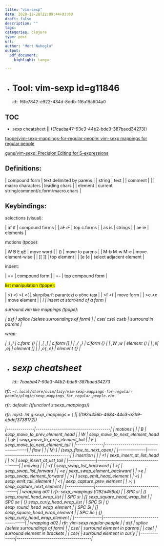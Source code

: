 ```yaml
---
title: "vim-sexp"
date: 2020-12-28T22:09:44+03:00 
draft: false
description: ""
tags:
categories: clojure
type: post
url:
author: "Mert Nuhoglu"
output:
  pdf_document:
    highlight: tango

---
```


- # Tool: vim-sexp id=g11846
  id:: f6fe7842-e922-434d-8ddb-1f6a16a904a0

## TOC

- sexp cheatsheet  || ((7caeba47-93e3-44b2-bde9-387baed34273))

[tpope/vim-sexp-mappings-for-regular-people: vim-sexp mappings for regular people](https://github.com/tpope/vim-sexp-mappings-for-regular-people)

[guns/vim-sexp: Precision Editing for S-expressions](https://github.com/guns/vim-sexp)

## Definitions:

  | compound form    | text delimited by parens                  |
  | string           | text                                      |
  | comment          |                                           |
  | macro characters | leading chars                             |
  | element          | current string/comment/c.form/macro.chars |

## Keybindings:

selections (visual):

  | af if            | compound forms                            |
  | aF iF            | top c.forms                               |
  | as is            | strings                                   |
  | ae ie            | elements                                  |

motions (tpope):

  | W B E gE         | move word                                 |
  | ()               | move to parens                            |
  | M-b M-w M-e      | move element-wise                         |
  | [[  ]]           | top element                               |
  | [e ]e            | select adjacent element                   |

indent:

  | ==               | compound form                             |
  | =-               | top compound form                         |

<mark>list<mark> manipulation (tpope): 

  | >) <) >( <(      | slurp/barf: parantezi o yöne taşı         |
  | >f <f            | move form                                 |
  | >e <e            | move element                              |
  | <I >I            | insert at start/end of a form             |

surround.vim like mappings (tpope):

  | dsf              | splice (delete surroundings of form)      |
  | cse( cse) cseb   | surround in parens                        |

wrap:

  | ,i ,I            | c.form ()                                 |
  | ,[ ,]            | c.form []                                 |
  | ,{ ,}            | c.form {}                                 |
  | ,W ,w            | element ()                                |
  | ,e[ ,e]          | element []                                |
  | ,e{ ,e}          | element {}                                |

- # sexp cheatsheet 
  id:: 7caeba47-93e3-44b2-bde9-387baed34273

rfr: `~/.local/share/nvim/lazy/vim-sexp-mappings-for-regular-people/plugin/sexp_mappings_for_regular_people.vim`

rfr: default: ((function! s:sexp_mappings))

rfr: myst: let g:sexp_mappings = {  || ((192a456b-4684-44a3-a2b9-ebdcf3738172))

  |--------------|--------------------------------------|
  | motions      |                                      |
  | B            | sexp_move_to_prev_element_head       |
  | W            | sexp_move_to_next_element_head       |
  | gE           | sexp_move_to_prev_element_tail       |
  | E            | sexp_move_to_next_element_tail       |
  |--------------|--------------------------------------|
  | flow         |                                      |
  | M-]          | <Plug>(sexp_flow_to_next_open)       |
  |--------------|--------------------------------------|
  | insertion    |                                      |
  | <I           | sexp_insert_at_list_head             |
  | >I           | sexp_insert_at_list_tail             |
  |--------------|--------------------------------------|
  | moving       |                                      |
  | <f           | sexp_swap_list_backward              |
  | >f           | sexp_swap_list_forward               |
  | <e           | sexp_swap_element_backward           |
  | >e           | sexp_swap_element_forward            |
  | >(           | sexp_emit_head_element               |
  | <)           | sexp_emit_tail_element               |
  | <(           | sexp_capture_prev_element            |
  | >)           | sexp_capture_next_element            |
  |--------------|--------------------------------------|
  | wrapping a01 | rfr: sexp_mappings ((192a456b))      |
  | SPC si       | () sexp_round_head_wrap_list         |
  | SPC sı       | [] sexp_square_head_wrap_list        |
  | SPC se       | {} sexp_curly_head_wrap_list         |
  | SPC Si       | () sexp_round_head_wrap_element      |
  | SPC Sı       | [] sexp_square_head_wrap_element     |
  | SPC Se       | {} sexp_curly_head_wrap_element      |
  |--------------|--------------------------------------|
  | wrapping a02 | rfr: vim-sexp regular-people         |
  | dsf          | splice (delete surroundings of form) |
  | cse(         | surround element in parens           |
  | cse[         | surround element in brackets         |
  | cse{         | surround element in curly            |
  |--------------|--------------------------------------|

